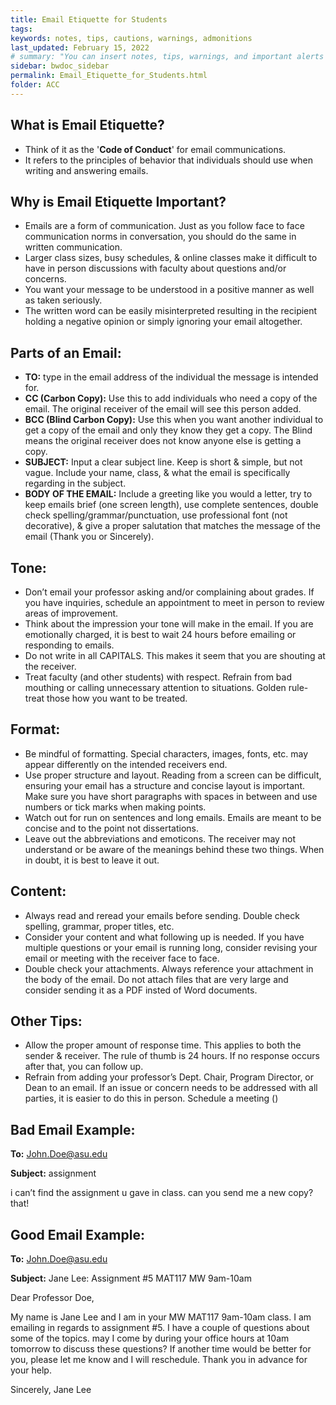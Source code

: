 ```yaml
---
title: Email Etiquette for Students
tags: 
keywords: notes, tips, cautions, warnings, admonitions
last_updated: February 15, 2022
# summary: "You can insert notes, tips, warnings, and important alerts in your content. These notes are stored as shortcodes made available through the linksrefs.hmtl include."
sidebar: bwdoc_sidebar
permalink: Email_Etiquette_for_Students.html
folder: ACC
---
```

## What is Email Etiquette?
- Think of it as the '**Code of Conduct**' for email communications.
- It refers to the principles of behavior that individuals should use when writing and answering emails.

## Why is Email Etiquette Important?
- Emails are a form of communication. Just as you follow face to face communication norms in conversation, you should do the same in written communication.
- Larger class sizes, busy schedules, & online classes make it difficult to have in person discussions with faculty about questions and/or concerns.
- You want your message to be understood in a positive manner as well as taken seriously.
- The written word can be easily misinterpreted resulting in the recipient holding a negative opinion or simply ignoring your email altogether.

## Parts of an Email:
- **TO:** type in the email address of the individual the message is intended for.
- **CC (Carbon Copy):** Use this to add individuals who need a copy of the email. The original receiver of the email will see this person added.
- **BCC (Blind Carbon Copy):** Use this when you want another individual to get a copy of the email and only they know they get a copy. The Blind means the original receiver does not know anyone else is getting a copy.
- **SUBJECT:** Input a clear subject line. Keep is short & simple, but not vague. Include your name, class, & what the email is specifically regarding in the subject.
- **BODY OF THE EMAIL:** Include a greeting like you would a letter, try to keep emails brief (one screen length), use complete sentences, double check spelling/grammar/punctuation, use professional font (not decorative), & give a proper salutation that matches the message of the email (Thank you or Sincerely).

## Tone:
- Don’t email your professor asking and/or complaining about grades. If you have inquiries, schedule an appointment to meet in person to review areas of improvement. 
- Think about the impression your tone will make in the email. If you are emotionally charged, it is best to wait 24 hours before emailing or responding to emails.
- Do not write in all CAPITALS. This makes it seem that you are shouting at the receiver.
- Treat faculty (and other students) with respect. Refrain from bad mouthing or calling unnecessary attention to situations. Golden rule- treat those how you want to be treated.

## Format:
- Be mindful of formatting. Special characters, images, fonts, etc. may appear differently on the intended receivers end.
- Use proper structure and layout. Reading from a screen can be difficult, ensuring your email has a structure and concise layout is important. Make sure you have short paragraphs with spaces in between and use numbers or tick marks when making points.
- Watch out for run on sentences and long emails. Emails are meant to be concise and to the point not dissertations.
- Leave out the abbreviations and emoticons. The receiver may not understand or be aware of the meanings behind these two things. When in doubt, it is best to leave it out.

## Content:
- Always read and reread your emails before sending. Double check spelling, grammar, proper titles, etc.
- Consider your content and what following up is needed. If you have multiple questions or your email is running long, consider revising your email or meeting with the receiver face to face.
- Double check your attachments. Always reference your attachment in the body of the email. Do not attach files that are very large and consider sending it as a PDF insted of Word documents.

## Other Tips:

- Allow the proper amount of response time. This applies to both the sender & receiver. The rule of thumb is 24 hours. If no response occurs after that, you can follow up.
- Refrain from adding your professor’s Dept. Chair, Program Director, or Dean to an email. If an issue or concern needs to be addressed with all parties, it is easier to do this in person. Schedule a meeting ()
 
## Bad Email Example:

**To:** John.Doe@asu.edu

**Subject:** assignment

i can’t find the assignment u gave in class. can you send me a new copy? that!

## Good Email Example:

**To:** John.Doe@asu.edu

**Subject:** Jane Lee: Assignment #5 MAT117 MW 9am-10am

Dear Professor Doe,

My name is Jane Lee and I am in your MW MAT117 9am-10am class.
I am emailing in regards to assignment #5. I have a couple of questions about some of the topics. may I come by during your office hours at 10am tomorrow to discuss these questions? If another time would be better for you, please let me know and I will reschedule. Thank you in advance for your help.

Sincerely, 
Jane Lee
